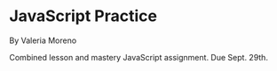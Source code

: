 # JavaScript Practice

By Valeria Moreno

Combined lesson and mastery JavaScript assignment. Due Sept. 29th.
